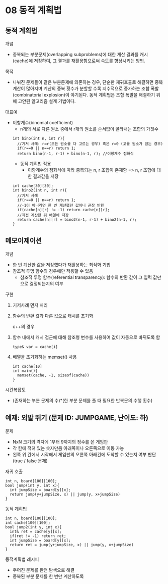 # 08 동적 계획법

## 동적 계획법

개념
- 중복되는 부분문제(overlapping subproblems)에 대한 계산 결과를 캐시(cache)에 저장하여,
그 결과를 재활용함으로써 속도를 향상시키는 방법.

목적
- 나눠진 문제들이 같은 부분문제에 의존하는 경우, 단순한 재귀호출로 해결하면 중복계산이 많아지며
계산의 중복 횟수가 분할할 수록 지수적으로 증가하는 조합 폭발(combinatorial explosion)이 야기된다.
동적 계획법은 조합 폭발을 해결하기 위해 고안된 알고리즘 설계 기법이다.

대표예
- 이항계수(binomial coefficient)
  - n개의 서로 다른 원소 중에서 r개의 원소를 순서없이 골라내는 조합의 가짓수
  ```
  int bino(int n, int r){
    //기저 사례: n=r(모든 원소를 다 고르는 경우) 혹은 r=0 (고를 원소가 없는 경우)
    if(r==0 || n==r) return 1;
    return bino(n-1, r-1) + bino(n-1, r); //이항계수 점화식
  ```
  - 동적 계획법 적용
    - 이항계수의 점화식에 따라 중복되는 n, r 조합이 존재함 => n, r 조합에 대한 결과값을 저장 
  ```
  int cache[30][30];
  int bino2(int n, int r){
    //기저 사례
    if(r==0 || n==r) return 1;
    //-1이 아니라면 한 번 계산했던 값이니 곧장 반환
    if(cache[n][r] != -1) return cache[n][r];
    //직접 계산한 뒤 배열에 저장
    return cache[n][r] = bino2(n-1, r-1) + bino2(n-1, r);
  }
  ```
  
## 메모이제이션

개념
- 한 번 계산한 값을 저장했다가 재활용하는 최적화 기법
- 참조적 투명 함수의 경우에만 적용할 수 있음
  - 참조적 투명 함수(referential transparency): 함수의 반환 값이 그 입력 값만으로 결정되는지의 여부

구현
1. 기저사례 먼저 처리
2. 함수의 반환 값과 다른 값으로 캐시를 초기화  

   c++의 경우  

3. 함수 내에서 캐시 접근에 대해 참조형 변수를 사용하여 값이 자동으로 바뀌도록 함  
    ```
    type& var = cache[i]
    ```
 4. 배열을 초기화하는 memset() 사용
    ```
    int cache[10]
    int main(){
      memset(cache, -1, sizeof(cache))
    }
    ```

시간복잡도
- (존재하는 부분 문제의 수)*(한 부분 문제를 풀 때 필요한 반복문의 수행 횟수)

## 예제: 외발 뛰기 (문제 ID: JUMPGAME, 난이도: 하)

문제
- NxN 크기의 격자에 1부터 9까지의 정수를 쓴 게임판
- 각 칸에 적혀 있는 숫자만큼 아래쪽이나 오른쪽으로 이동 가능
- 왼쪽 위 칸에서 시작해서 게임판의 오른쪽 아래칸에 도착할 수 있는지 여부 판단(true / false 문제)

재귀 호출
```
int n, board[100][100];
bool jump(int y, int x){
  int jumpSize = board[y][x];
  return jump(y+jumpSize, x) || jump(y, x+jumpSize)
}
```

동적 계획법
```
int n, board[100][100];
int cache[100][100];
bool jump2(int y, int x){
  int& ret = cache[y][x];
  if(ret != -1) return ret;
  int jumpSize = board[y][x];
  return ret = jump(y+jumpSize, x) || jump(y, x+jumpSize)
}
```

동적계획법 레시피
- 주어진 문제를 완전 탐색으로 해결
- 중복된 부분 문제를 한 번만 계산하도록 
